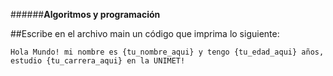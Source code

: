 ######**Algoritmos y programación**


##Escribe en el archivo main un código que imprima lo siguiente:

```Hola Mundo! mi nombre es {tu_nombre_aqui} y tengo {tu_edad_aqui} años, estudio {tu_carrera_aqui} en la UNIMET!```